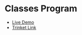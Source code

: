 # Classes Program
* [Live Demo](https://qilinxue.github.io/ICS4U/src/Classes%20Program/index.html)
* [Trinket Link](https://trinket.io/python/6a0a751bfc)